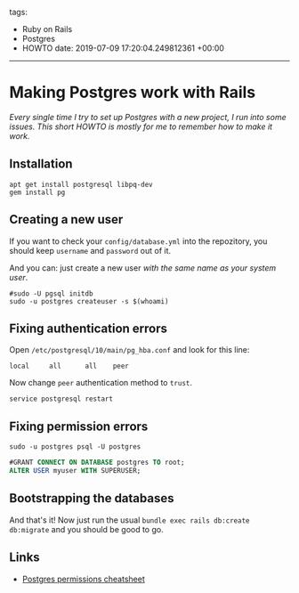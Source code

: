 tags:
- Ruby on Rails
- Postgres
- HOWTO
date: 2019-07-09 17:20:04.249812361 +00:00

---


# Making Postgres work with Rails

_Every single time I try to set up Postgres with a new project, I run into some issues. This short HOWTO is mostly for me to remember how to make it work._

## Installation

```
apt get install postgresql libpq-dev
gem install pg
```

## Creating a new user

If you want to check your `config/database.yml` into the repozitory, you should keep `username` and `password` out of it.

And you can: just create a new user *with the same name as your system user*.

```
#sudo -U pgsql initdb
sudo -u postgres createuser -s $(whoami)
```

## Fixing authentication errors

Open `/etc/postgresql/10/main/pg_hba.conf` and look for this line:

```
local     all      all    peer
```

Now change `peer` authentication method to `trust`.

```
service postgresql restart
```

## Fixing permission errors

```
sudo -u postgres psql -U postgres
```

```sql
#GRANT CONNECT ON DATABASE postgres TO root;
ALTER USER myuser WITH SUPERUSER;
```

## Bootstrapping the databases

And that's it! Now just run the usual `bundle exec rails db:create db:migrate` and you should be good to go.

## Links

- [Postgres permissions cheatsheet](https://tableplus.io/blog/2018/04/postgresql-how-to-grant-access-to-users.html)